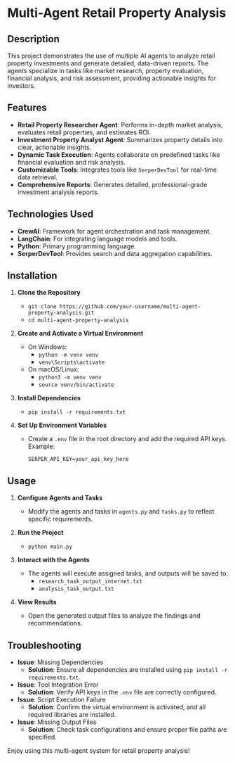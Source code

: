# Multi-Agent Retail Property Analysis

## Description
This project demonstrates the use of multiple AI agents to analyze retail property investments and generate detailed, data-driven reports. The agents specialize in tasks like market research, property evaluation, financial analysis, and risk assessment, providing actionable insights for investors.

## Features
- **Retail Property Researcher Agent**: Performs in-depth market analysis, evaluates retail properties, and estimates ROI.
- **Investment Property Analyst Agent**: Summarizes property details into clear, actionable insights.
- **Dynamic Task Execution**: Agents collaborate on predefined tasks like financial evaluation and risk analysis.
- **Customizable Tools**: Integrates tools like `SerperDevTool` for real-time data retrieval.
- **Comprehensive Reports**: Generates detailed, professional-grade investment analysis reports.

## Technologies Used
- **CrewAI**: Framework for agent orchestration and task management.
- **LangChain**: For integrating language models and tools.
- **Python**: Primary programming language.
- **SerperDevTool**: Provides search and data aggregation capabilities.

## Installation
1. **Clone the Repository**  
   - `git clone https://github.com/your-username/multi-agent-property-analysis.git`  
   - `cd multi-agent-property-analysis`

2. **Create and Activate a Virtual Environment**  
   - On Windows:  
     - `python -m venv venv`  
     - `venv\Scripts\activate`
   - On macOS/Linux:  
     - `python3 -m venv venv`  
     - `source venv/bin/activate`

3. **Install Dependencies**  
   - `pip install -r requirements.txt`

4. **Set Up Environment Variables**  
   - Create a `.env` file in the root directory and add the required API keys. Example:
     ```
     SERPER_API_KEY=your_api_key_here
     ```

## Usage
1. **Configure Agents and Tasks**  
   - Modify the agents and tasks in `agents.py` and `tasks.py` to reflect specific requirements.

2. **Run the Project**  
   - `python main.py`

3. **Interact with the Agents**  
   - The agents will execute assigned tasks, and outputs will be saved to:
     - `research_task_output_internet.txt`
     - `analysis_task_output.txt`

4. **View Results**  
   - Open the generated output files to analyze the findings and recommendations.

## Troubleshooting
- **Issue**: Missing Dependencies  
  - **Solution**: Ensure all dependencies are installed using `pip install -r requirements.txt`.
- **Issue**: Tool Integration Error  
  - **Solution**: Verify API keys in the `.env` file are correctly configured.
- **Issue**: Script Execution Failure  
  - **Solution**: Confirm the virtual environment is activated, and all required libraries are installed.
- **Issue**: Missing Output Files  
  - **Solution**: Check task configurations and ensure proper file paths are specified.

Enjoy using this multi-agent system for retail property analysis!
